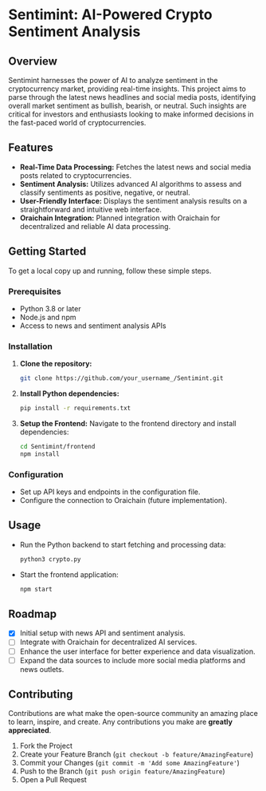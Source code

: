 # Sentimint: AI-Powered Crypto Sentiment Analysis

## Overview

Sentimint harnesses the power of AI to analyze sentiment in the cryptocurrency market, providing real-time insights. This project aims to parse through the latest news headlines and social media posts, identifying overall market sentiment as bullish, bearish, or neutral. Such insights are critical for investors and enthusiasts looking to make informed decisions in the fast-paced world of cryptocurrencies.

## Features

- **Real-Time Data Processing:** Fetches the latest news and social media posts related to cryptocurrencies.
- **Sentiment Analysis:** Utilizes advanced AI algorithms to assess and classify sentiments as positive, negative, or neutral.
- **User-Friendly Interface:** Displays the sentiment analysis results on a straightforward and intuitive web interface.
- **Oraichain Integration:** Planned integration with Oraichain for decentralized and reliable AI data processing.

## Getting Started

To get a local copy up and running, follow these simple steps.

### Prerequisites

- Python 3.8 or later
- Node.js and npm
- Access to news and sentiment analysis APIs

### Installation

1. **Clone the repository:**
   ```sh
   git clone https://github.com/your_username_/Sentimint.git
   ```
2. **Install Python dependencies:**
   ```sh
   pip install -r requirements.txt
   ```
3. **Setup the Frontend:**
   Navigate to the frontend directory and install dependencies:
   ```sh
   cd Sentimint/frontend
   npm install
   ```

### Configuration

- Set up API keys and endpoints in the configuration file.
- Configure the connection to Oraichain (future implementation).

## Usage

- Run the Python backend to start fetching and processing data:
  ```sh
  python3 crypto.py
  ```
- Start the frontend application:
  ```sh
  npm start
  ```

## Roadmap

- [x] Initial setup with news API and sentiment analysis.
- [ ] Integrate with Oraichain for decentralized AI services.
- [ ] Enhance the user interface for better experience and data visualization.
- [ ] Expand the data sources to include more social media platforms and news outlets.

## Contributing

Contributions are what make the open-source community an amazing place to learn, inspire, and create. Any contributions you make are **greatly appreciated**.

1. Fork the Project
2. Create your Feature Branch (`git checkout -b feature/AmazingFeature`)
3. Commit your Changes (`git commit -m 'Add some AmazingFeature'`)
4. Push to the Branch (`git push origin feature/AmazingFeature`)
5. Open a Pull Request
